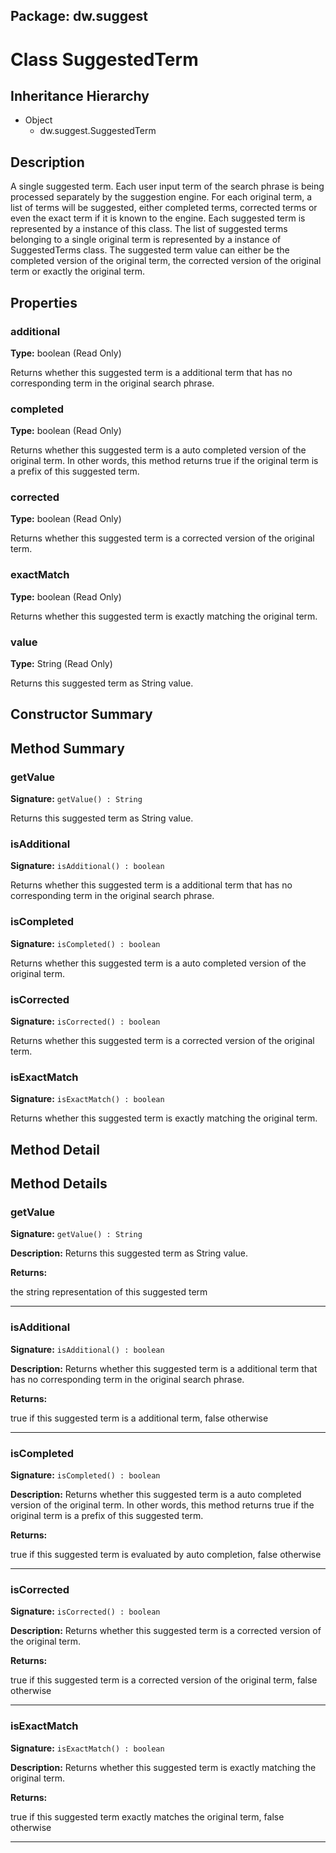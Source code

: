 ## Package: dw.suggest

# Class SuggestedTerm

## Inheritance Hierarchy

- Object
  - dw.suggest.SuggestedTerm

## Description

A single suggested term. Each user input term of the search phrase is being processed separately by the suggestion engine. For each original term, a list of terms will be suggested, either completed terms, corrected terms or even the exact term if it is known to the engine. Each suggested term is represented by a instance of this class. The list of suggested terms belonging to a single original term is represented by a instance of SuggestedTerms class. The suggested term value can either be the completed version of the original term, the corrected version of the original term or exactly the original term.

## Properties

### additional

**Type:** boolean (Read Only)

Returns whether this suggested term is a additional term that has no corresponding term in the original search phrase.

### completed

**Type:** boolean (Read Only)

Returns whether this suggested term is a auto completed version of the original term.
 In other words, this method returns true if the original term is a prefix of this suggested term.

### corrected

**Type:** boolean (Read Only)

Returns whether this suggested term is a corrected version of the original term.

### exactMatch

**Type:** boolean (Read Only)

Returns whether this suggested term is exactly matching the original term.

### value

**Type:** String (Read Only)

Returns this suggested term as String value.

## Constructor Summary

## Method Summary

### getValue

**Signature:** `getValue() : String`

Returns this suggested term as String value.

### isAdditional

**Signature:** `isAdditional() : boolean`

Returns whether this suggested term is a additional term that has no corresponding term in the original search phrase.

### isCompleted

**Signature:** `isCompleted() : boolean`

Returns whether this suggested term is a auto completed version of the original term.

### isCorrected

**Signature:** `isCorrected() : boolean`

Returns whether this suggested term is a corrected version of the original term.

### isExactMatch

**Signature:** `isExactMatch() : boolean`

Returns whether this suggested term is exactly matching the original term.

## Method Detail

## Method Details

### getValue

**Signature:** `getValue() : String`

**Description:** Returns this suggested term as String value.

**Returns:**

the string representation of this suggested term

---

### isAdditional

**Signature:** `isAdditional() : boolean`

**Description:** Returns whether this suggested term is a additional term that has no corresponding term in the original search phrase.

**Returns:**

true if this suggested term is a additional term, false otherwise

---

### isCompleted

**Signature:** `isCompleted() : boolean`

**Description:** Returns whether this suggested term is a auto completed version of the original term. In other words, this method returns true if the original term is a prefix of this suggested term.

**Returns:**

true if this suggested term is evaluated by auto completion, false otherwise

---

### isCorrected

**Signature:** `isCorrected() : boolean`

**Description:** Returns whether this suggested term is a corrected version of the original term.

**Returns:**

true if this suggested term is a corrected version of the original term, false otherwise

---

### isExactMatch

**Signature:** `isExactMatch() : boolean`

**Description:** Returns whether this suggested term is exactly matching the original term.

**Returns:**

true if this suggested term exactly matches the original term, false otherwise

---